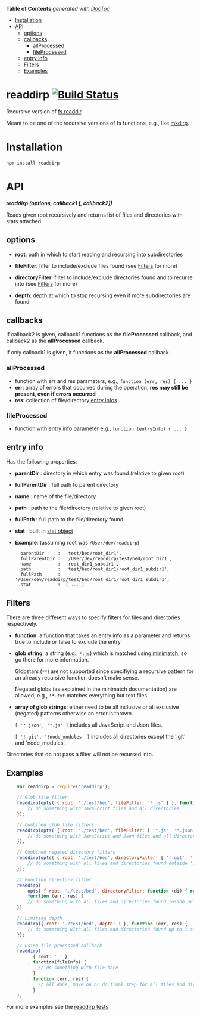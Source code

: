 **Table of Contents**  *generated with [DocToc](http://doctoc.herokuapp.com/)*

- [Installation](#installation)
- [API](#api)
	- [options](#options)
	- [callbacks](#callbacks)
		- [allProcessed ](#allprocessed)
		- [fileProcessed](#fileprocessed)
	- [entry info](#entry-info)
	- [Filters](#filters)
	- [Examples](#examples)

# readdirp [![Build Status](https://secure.travis-ci.org/thlorenz/readdirp.png)](http://travis-ci.org/thlorenz/readdirp)

Recursive version of [fs.readdir](http://nodejs.org/docs/latest/api/fs.html#fs_fs_readdir_path_callback).

Meant to be one of the recursive versions of fs functions, e.g., like [mkdirp](https://github.com/substack/node-mkdirp).

# Installation

    npm install readdirp

# API

***readdirp (options, callback1 [, callback2])***

Reads given root recursively and returns list of files and directories with stats attached.

## options
    
- **root**: path in which to start reading and recursing into subdirectories

- **fileFilter**: filter to include/exclude files found (see [Filters](#filters) for more)

- **directoryFilter**: filter to include/exclude directories found and to recurse into (see [Filters](#filters) for more)

- **depth**: depth at which to stop recursing even if more subdirectories are found

## callbacks

If callback2 is given, callback1 functions as the **fileProcessed** callback, and callback2 as the **allProcessed** callback.

If only callback1 is given, it functions as the **allProcessed** callback.

### allProcessed 

- function with err and res parameters, e.g., `function (err, res) { ... }`
- **err**: array of errors that occurred during the operation, **res may still be present, even if errors occurred**
- **res**: collection of file/directory [entry infos](#entry-info)

### fileProcessed

- function with [entry info](#entry-info) parameter e.g., `function (entryInfo) { ... }`

## entry info

Has the following properties:

- **parentDir**     :  directory in which entry was found (relative to given root)
- **fullParentDir** :  full path to parent directory
- **name**          :  name of the file/directory
- **path**          :  path to the file/directory (relative to given root)
- **fullPath**      :  full path to the file/directory found
- **stat**          :  built in [stat object](http://nodejs.org/docs/v0.4.9/api/fs.html#fs.Stats)
- **Example**: (assuming root was `/User/dev/readdirp`)
        
        parentDir     :  'test/bed/root_dir1',
        fullParentDir :  '/User/dev/readdirp/test/bed/root_dir1',
        name          :  'root_dir1_subdir1',
        path          :  'test/bed/root_dir1/root_dir1_subdir1',
        fullPath      :  '/User/dev/readdirp/test/bed/root_dir1/root_dir1_subdir1',
        stat          :  [ ... ]
                    
## Filters
    
There are three different ways to specify filters for files and directories respectively. 

- **function**: a function that takes an entry info as a parameter and returns true to include or false to exclude the entry

- **glob string**: a string (e.g., `*.js`) which is matched using [minimatch](https://github.com/isaacs/minimatch), so go there for more
    information. 

    Globstars (`**`) are not supported since specifiying a recursive pattern for an already recursive function doesn't make sense.

    Negated globs (as explained in the minimatch documentation) are allowed, e.g., `!*.txt` matches everything but text files.

- **array of glob strings**: either need to be all inclusive or all exclusive (negated) patterns otherwise an error is thrown.
    
    `[ '*.json', '*.js' ]` includes all JavaScript and Json files.
    
    
    `[ '!.git', '!node_modules' ]` includes all directories except the '.git' and 'node_modules'.

Directories that do not pass a filter will not be recursed into.

## Examples

```javascript
    var readdirp = require('readdirp');

    // Glob file filter
    readdirp(opts( { root: './test/bed', fileFilter: '*.js' } ), function (err, res) {
        // do something with JavaScript files and all directories
    });

    // Combined glob file filters
    readdirp(opts( { root: './test/bed', fileFilter: [ '*.js', '*.json' ] } ), function (err, res) {
        // do something with JavaScript and Json files and all directories
    });

    // Combined negated directory filters
    readdirp(opts( { root: './test/bed', directoryFilter: [ '!.git', '!*modules' ] } ), function (err, res) {
        // do something with all files and directories found outside '.git' or any modules directory 
    });

    // Function directory filter
    readdirp(
        opts( { root: './test/bed', directoryFilter: function (di) { return di.name.length === 9; } }), 
        function (err, res) {
        // do something with all files and directories found inside or matching directories whose name has length 9
    })

    // Limiting depth
    readdirp({ root: './test/bed', depth: 1 }, function (err, res) {
        // do something with all files and directories found up to 1 subdirectory deep
    });

    // Using file processed callback
    readdirp(
          { root: '.' }
        , function(fileInfo) { 
            // do something with file here
          } 
        , function (err, res) {
            // all done, move on or do final step for all files and directories here
          }
    );
```

For more examples see the [readdirp tests](https://github.com/thlorenz/readdirp/blob/master/test/readdirp.js)

